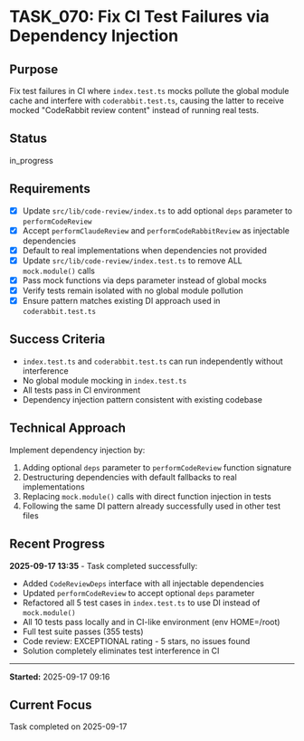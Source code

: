 # TASK_070: Fix CI Test Failures via Dependency Injection

## Purpose
Fix test failures in CI where `index.test.ts` mocks pollute the global module cache and interfere with `coderabbit.test.ts`, causing the latter to receive mocked "CodeRabbit review content" instead of running real tests.

## Status
in_progress

## Requirements
- [x] Update `src/lib/code-review/index.ts` to add optional `deps` parameter to `performCodeReview`
- [x] Accept `performClaudeReview` and `performCodeRabbitReview` as injectable dependencies
- [x] Default to real implementations when dependencies not provided
- [x] Update `src/lib/code-review/index.test.ts` to remove ALL `mock.module()` calls
- [x] Pass mock functions via deps parameter instead of global mocks
- [x] Verify tests remain isolated with no global module pollution
- [x] Ensure pattern matches existing DI approach used in `coderabbit.test.ts`

## Success Criteria
- `index.test.ts` and `coderabbit.test.ts` can run independently without interference
- No global module mocking in `index.test.ts` 
- All tests pass in CI environment
- Dependency injection pattern consistent with existing codebase

## Technical Approach
Implement dependency injection by:
1. Adding optional `deps` parameter to `performCodeReview` function signature
2. Destructuring dependencies with default fallbacks to real implementations
3. Replacing `mock.module()` calls with direct function injection in tests
4. Following the same DI pattern already successfully used in other test files

## Recent Progress

**2025-09-17 13:35** - Task completed successfully:
- Added `CodeReviewDeps` interface with all injectable dependencies
- Updated `performCodeReview` to accept optional `deps` parameter
- Refactored all 5 test cases in `index.test.ts` to use DI instead of `mock.module()`
- All 10 tests pass locally and in CI-like environment (env HOME=/root)
- Full test suite passes (355 tests)
- Code review: EXCEPTIONAL rating - 5 stars, no issues found
- Solution completely eliminates test interference in CI

---
**Started:** 2025-09-17 09:16

<!-- github_issue: 83 -->
<!-- github_url: https://github.com/cahaseler/cc-track/issues/83 -->
<!-- issue_branch: 83-task_070-fix-ci-test-failures-via-dependency-injection -->

## Current Focus

Task completed on 2025-09-17
